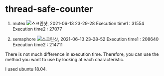 # thread-safe-counter

1. mutex
![스크린샷, 2021-06-13 23-29-28](https://user-images.githubusercontent.com/84502703/121811860-b0eba900-cca0-11eb-8a32-723e5aeabc15.png)
Execution time1 : 31554
Execution time2 : 27077

2. semaphore
![스크린샷, 2021-06-13 23-28-52](https://user-images.githubusercontent.com/84502703/121811910-e1cbde00-cca0-11eb-8958-284a24cd4291.png)
Execution time1 : 208640
Execution time2 : 214711

There is not much difference in execution time. 
Therefore, you can use the method you want to use by looking at each characteristic.

I used ubuntu 18.04.
